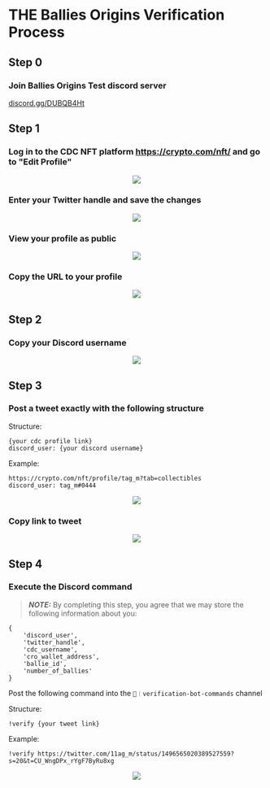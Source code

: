 # THE Ballies Origins Verification Process

## Step 0 <a name="step0"></a>
### Join Ballies Origins Test discord server <a name="step01"></a>

[discord.gg/DUBQB4Ht](https://discord.gg/DUBQB4Ht)

## Step 1 <a name="step1"></a>
### Log in to the CDC NFT platform https://crypto.com/nft/ and go to "Edit Profile" <a name="step11"></a>

<p align="center">
  <img src="https://user-images.githubusercontent.com/98609855/155387837-16e7bf86-698a-4764-9cb5-0ef4979df447.png">
</p>

### Enter your Twitter handle and save the changes <a name="step12"></a>

<p align="center">
  <img src="https://user-images.githubusercontent.com/98609855/155388258-8bc01ffa-576c-4258-9f6c-bd99c82ea909.png">
</p>

### View your profile as public <a name="step13"></a>

<p align="center">
  <img src="https://user-images.githubusercontent.com/98609855/155389115-3749d752-839d-450d-922d-3ddadc446ca3.png">
</p>

### Copy the URL to your profile <a name="step14"></a>

<p align="center">
  <img src="https://user-images.githubusercontent.com/98609855/155389398-f6b58245-c38b-4c8f-8249-748ee3ad490d.png">
</p>

## Step 2 <a name="step2"></a>
### Copy your Discord username <a name="step21"></a>

<p align="center">
  <img src="https://user-images.githubusercontent.com/98609855/155390300-5c5be96c-49e2-44f6-963b-216b36570b6f.gif">
</p>

## Step 3 <a name="step3"></a>
### Post a tweet exactly with the following structure <a name="step31"></a>
Structure:
```
{your cdc profile link}
discord_user: {your discord username}
```

Example:
```
https://crypto.com/nft/profile/tag_m?tab=collectibles
discord_user: tag_m#0444
```

<p align="center">
  <img src="https://user-images.githubusercontent.com/98609855/155391523-fcd4f4bd-8303-496c-aa1d-1b871462ff30.png">
</p>

### Copy link to tweet <a name="step32"></a>

<p align="center">
  <img src="https://user-images.githubusercontent.com/98609855/155391573-73d09da6-f3d8-4f03-85f0-56cb74b34573.png">
</p>


## Step 4 <a name="step4"></a>
### Execute the Discord command <a name="step41"></a>
> **_NOTE:_**  By completing this step, you agree that we may store the following information about you: 
```
{
    'discord_user',
    'twitter_handle',
    'cdc_username',
    'cro_wallet_address',
    'ballie_id',
    'number_of_ballies'
}
```


Post the following command into the ```🤖︱verification-bot-commands``` channel

Structure:

```!verify {your tweet link}```

Example:

```!verify https://twitter.com/11ag_m/status/1496565020389527559?s=20&t=CU_WngDPx_rYgF7ByRu8xg```

<p align="center">
  <img src="https://user-images.githubusercontent.com/98609855/162299083-2b1ab365-fb33-4f36-bbc4-ee0dd87b59b9.png">
</p>

